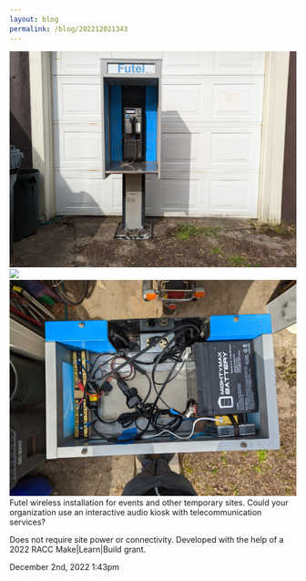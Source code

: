 ```yaml
---
layout: blog
permalink: /blog/202212021343
---
```



<img src="/blog/images/702564175412609024_0.jpg"/>




<img src="/blog/images/702564175412609024_1.jpg"/>




<img src="/blog/images/702564175412609024_2.jpg"/>



<div class="caption">Futel wireless installation for events and other temporary sites. Could your organization use an interactive audio kiosk with telecommunication services?<br/>

Does not require site power or connectivity. Developed with the help of a 2022 RACC Make|Learn|Build grant.<br/>

 </div>

<div id="footer">
<span id="timestamp"> December 2nd, 2022 1:43pm </span>
</div>
